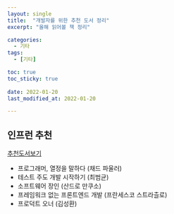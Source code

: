 ```yaml
---
layout: single
title:  "개발자를 위한 추천 도서 정리"
excerpt: "올해 읽어볼 책 정리"

categories:
  - 기타
tags:
  - [기타]

toc: true
toc_sticky: true
 
date: 2022-01-20
last_modified_at: 2022-01-20

---
```


## 인프런 추천

[추천도서보기](https://www.inflearn.com/pages/weekly-inflearn-39-20220118?utm_source=mailchimp_email&utm_medium=cps&utm_campaign=inflearn_%ED%8A%B8%EB%9E%98%ED%94%BD_%EC%A3%BC%EA%B0%84%EC%9D%B8%ED%94%84%EB%9F%B0_weekly-inflearn-39-20220118&utm_content=%EC%9E%A0%EC%9E%AC%EA%B3%A0%EA%B0%9D_%EC%A0%84%EC%B2%B4&utm_term=220118_sol)

- 프로그래머, 열정을 말하다 (채드 파울러)
- 테스트 주도 개발 시작하기 (최범균)
- 소프트웨어 장인 (산드로 만쿠소)
- 프레임워크 없는 프론트엔드 개발 (프란세스코 스트라츨로)
- 프로덕트 오너 (김성환)
